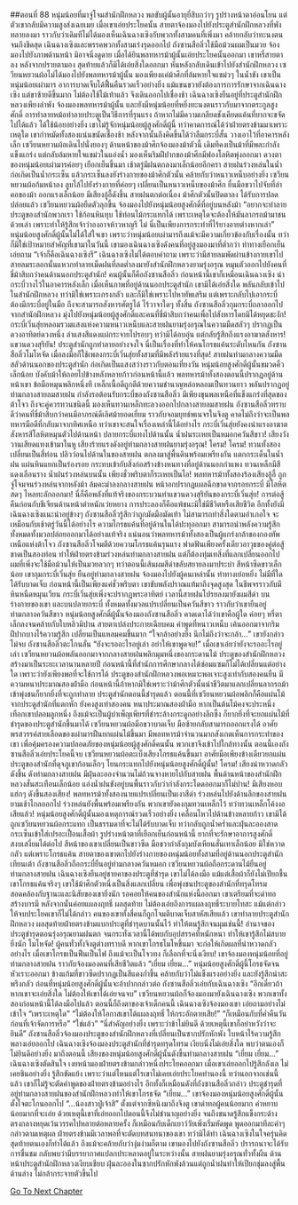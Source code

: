 ##ตอนที่ 88 หนุ่มน้อยที่มาจู่โจมสำนักฝึกหลวง
พลขับผู้นั้นอายุยี่สิบกว่าๆ รูปร่างหน้าตาอ่อนโยน แต่ตัวเขากลับมีความสูงส่งเฉยเมย เมื่อเขาเอ่ยประโยคนั้น สายตาจ้องมองไปยังประตูสำนักฝึกหลวงที่พังทลายลงมา ราวกับว่าเดิมทีไม่ได้มองเห็นเฉินฉางเซิงกับพวกทั้งสามคนที่เพิ่งมา คล้ายกลับว่าทะนงตนจนถึงขีดสุด
เฉินฉางเซิงและพรรคพวกทั้งสามเร่งรุดออกไป ถังซานสือลิ่วใช้มือม้วนผมเป็นมวย จ้องมองไปยังภาพด้านหน้า มิอาจนิ่งดูดาย เมื่อได้ยินพลทหารม้าผู้นั้นเอ่ยประโยคนั้นออกมา เขาหรี่สายตาลง หลังจากปรายตามอง สุดท้ายแล้วก็มิได้เอ่ยสิ่งใดออกมา หันหลังกลับเดินเข้าไปยังสำนักฝึกหลวง
เซวียนหยวนผ้อไม่ได้มองไปยังพลทหารม้าผู้นั้น มองเพียงแค่ม้าศึกที่ล้มหายใจแขม่วๆ ในน้ำขัง เขาเป็นหนุ่มน้อยเผ่ามาร อาการบาดเจ็บได้ฟื้นคืนรวดเร็วอย่างยิ่ง แม้แขนขวายังต้องการการรักษาจากเฉินฉางเซิง แต่ขาซ้ายดีขึ้นมาก ไม่ต้องใช้ไม้เท้าแล้ว จึงเดินออกไปเชื่องช้า
เฉินฉางเซิงยืนอยู่ที่ประตูสำนักฝึกหลวงเพียงลำพัง จ้องมองพลทหารม้าผู้นั้น และยังมีหนุ่มน้อยที่หยิ่งทะนงตนราวกับมาจากตระกูลสูงศักดิ์
การทำลายหม้อทำลายประตูเป็นวิธีการที่รุนแรง ถ้าหากไม่มีความเกลียดชังเคียดแค้นที่ยากจะขจัดไปได้แล้ว ได้ใช้น้อยอย่างยิ่ง เขาไม่รู้จักหนุ่มน้อยผู้สูงศักดิ์ผู้นี้ ทว่าคาดการณ์ได้ว่าฝ่ายตรงข้ามมาเพราะเหตุใด เขากำหมัดทั้งสองแน่นขนัดเชื่องช้า หลังจากนั้นถึงคิดขึ้นได้ว่าลืมกระบี่สั้น วางเอาไว้ที่อาคารหลังเล็ก
เซวียนหยวนผ้อเดินไปนั่งยองๆ ด้านหน้าของม้าศึกจ้องมองม้าตัวนี้ เดิมทีคงเป็นม้าที่มีพละกำลังแข็งแกร่ง แต่กลับล้มหายใจแขม่วในแอ่งน้ำ มองเห็นริมฝีปากของม้าศึกมีฟองโลหิตพุ่งออกมา ดวงตาของหนุ่มน้อยเผ่ามารค่อยๆ เยือกเย็นขึ้นมา
เช้าตรู่มีฝนตกลงมาเล็กน้อยอีกครา สายฝนร่วงหล่นในน้ำ ก่อเกิดเป็นน้ำกระเซ็น แล้วกระเซ็นลงยังร่างกายของม้าศึกตัวนั้น คล้ายกับว่าหนาวเหน็บอย่างยิ่ง เซวียนหยวนผ้อก้มหน้าลง ลูบไล้ไปยังร่างกายที่ค่อยๆ เปลี่ยนเป็นหนาวเหน็บของม้าศึก ยื่นมือขวาไปจับที่ลำคอของม้า ออกแรงเล็กน้อย
มีเสียงอู้อี้ดังขึ้น สายฝนตกต่อเนื่อง ม้าศึกตัวนั้นปิดตาลง ได้รับการปลดปล่อยแล้ว
เซวียนหยวนผ้อยืดตัวลุกขึ้น จ้องมองไปยังหนุ่มน้อยสูงศักดิ์ที่อยู่บนหลังม้า “อยากจะทำลายประตูของสำนักพวกเรา ใช้ก้อนหินทุบ ใช้ท่อนไม้กระแทกได้ เพราะเหตุใดจะต้องให้มันลากรถม้ามาชนด้วยเล่า เพราะทำให้รู้สึกเจ้าว่าองอาจห้าวหาญรึ ไม่ นี่เป็นเพียงการกระทำที่ไร้ยางอายต่างหากเล่า”
หนุ่มน้อยสูงศักดิ์ผู้นั้นไม่ได้ใส่ใจเขา เพราะว่าหนุ่มน้อยเผ่ามารถึงแม้จะมีความเกี่ยวข้องกับเรื่องนั้น ทว่าก็มิใช่เป้าหมายสำคัญที่เขามาในวันนี้ เขามองเฉินฉางเซิงดังคนที่อยู่สูงมองมาที่ต่ำกว่า ท่าทางเยือกเย็นเอ่ยถาม “เจ้าก็คือเฉินฉางเซิงรึ”
เฉินฉางเซิงไม่ได้ตอบคำถาม เพราะว่ามีสายลมพัดผ่านข้างกายเขาไป
สายลมระลอกนั้นแหวกทำลายเม็ดฝนที่ลดต่ำลงมายังสำนักฝึกหลวงยามรุ่งอรุณ หมุนตัวออกไปยังคนที่ขี่ม้าสิบกว่าคนด้านนอกประตูสำนัก!
คนผู้นั้นก็คือถังซานสือลิ่ว ก่อนหน้านี้เขาก็เหมือนเฉินฉางเซิง นำกระบี่วางไว้ในอาคารหลังเล็ก เมื่อเห็นภาพที่อยู่ด้านนอกประตูสำนัก เขามิได้เอ่ยสิ่งใด พลันกลับเข้าไปในสำนักฝึกหลวง ทว่ามิใช่เพราะเกรงกลัว และก็มิใช่เพราะไปหาทัพเสริม แต่เพราะกลับไปเอากระบี่
ต้องมีกระบี่อยู่ในมือ ถึงจะสามารถสังหารศัตรูได้
ไร้วาจาใดๆ ทั้งสิ้น ถังซานสือลิ่วกุมกระบี่ถลาออกไปจากสำนักฝึกหลวง มุ่งไปยังหนุ่มน้อยผู้สูงศักดิ์และคนที่ขี่ม้าสิบกว่าคนเพื่อไปสังหารโดยมิได้หยุดชะงัก!
กระบี่เวิ่นสุ่ยหลอมรวมแสงแห่งความหนาวเหน็บและสายฝนยามรุ่งอรุณในความมืดสลัวๆ ปรากฏเป็นดวงอาทิตย์ดวงหนึ่ง ลำแสงสีแดงแผ่กระจายไปรอบๆ ทว่ามิได้อบอุ่น แต่กลับรู้สึกถึงแรงอาฆาตสังหาร!
แขวนดวงสุริยัน!
ประตูสำนักถูกทำลายอย่างจงใจ นี่เป็นเรื่องที่ทำให้คนโกรธแค้นระดับไหนกัน
ถังซานสือลิ่วโมโหจัด เมื่อลงมือก็ใช้เพลงกระบี่เวิ่นสุ่ยทั้งสามที่มีพลังร้ายแรงที่สุด!
สายฝนท่ามกลางความมืดสลัวด้านนอกของประตูสำนัก ก่อเกิดเป็นแสงสว่างราวกับตอนเที่ยงวัน
หนุ่มน้อยสูงศักดิ์ผู้นั้นขมวดคิ้วเล็กน้อย บังคับม้าให้ถอยไปข้างหลังหลายก้าวก่อนหน้านี้แล้ว
พลทหารม้าทั้งสองตอนนี้ปรากฏอยู่ด้านหน้าเขา ข้อมือหมุนพลิกหนึ่งที เหล็กเนื้อดีถูกตีด้วยความชำนาญหล่อหลอมเป็นทวนยาว พลันปรากฏอยู่ท่ามกลางสายลมสายฝน กำลังรอต้อนรับกระบี่ของถังซานสือลิ่ว
มีเพียงขุนพลเหนือที่แข็งแกร่งที่สุดของต้าโจว ถึงจะคู่ควรทวนชนิดนี้
มองเห็นทวนเหล็กทะลวงออกไปกลางสายลมสายฝน ถังซานสือลิ่วทราบดีว่าคนที่ขี่ม้าสิบกว่าคนมีอาภรณ์ดีเลิศม้ายอดเยี่ยม ราวกับจอมยุทธ์พเนจรในจิงตู คาดไม่ถึงว่าจะเป็นพลทหารมือดีที่กลับมาจากทิศเหนือ ทว่าเขาจะสนใจเรื่องเหล่านี้ได้อย่างไร กระบี่เวิ่นสุ่ยยังคงนำแรงอาฆาตสังหารสีโลหิตหมุนตัวไปด้านหน้า
ปลายกระบี่แทงไปด้านนั้น น้ำฝนระเหยเป็นหมอกควันสีขาว!
เสียงวังวานเสียดแทงเข้ามาในหู เสียงร้ายแรงดังอยู่ท่ามกลางสายฝนยามรุ่งอรุณ!
โครม! โครม!
ทวนทั้งสองเปลี่ยนเป็นสี่ท่อน ปลิวว่อนไปด้านในของสายฝน ตกลงมาสู่พื้นดินพร้อมเพรียงกัน แตกกระเด็นในน้ำฝน แผ่นหินแยกเป็นร่องรอย กระทบเข้ากับสิ่งก่อสร้างข้างหนทางที่อยู่ด้านนอกกำแพง ทวนเหล็กมีสีแดงเลือนราง น้ำฝนร่วงหล่นบนนั้น เพียงชั่วพริบตาก็ระเหยเป็นไอ!
พลทหารม้าทั้งสองร้องเสียงอู้อี้ ถูกจู่โจมจนร่วงหล่นจากหลังม้า ล้มคะมำลงกลางสายฝน หน้าอกปรากฏแผลฉีกขาดจากรอยกระบี่ มีโลหิตสดๆ ไหลทะลักออกมา!
นี่ก็คือพลังที่แท้จริงของกระบวนท่าแขวนดวงสุริยันของกระบี่เวิ่นสุ่ย!
การต่อสู้คืนก่อนกับชีเจียนด้านหน้าตำหนักเว่ยหยาง การประลองก็คือแพ้ชนะมิใช่มีชีวิตหรือเสียชีวิต อีกทั้งยังมีเฉินฉางเซิงแนะนำอยู่ข้างๆ ถังซานสือลิ่วรู้สึกว่าถูกมัดมือมัดเท้า ไม่สามารถทำสิ่งใดตามอำเภอใจ จะเหมือนกับเช้าตรู่วันนี้ได้อย่างไร ความโกรธแค้นที่อยู่ด้านในได้ปะทุออกมา สามารถนำพลังความรู้สึกทั้งหมดทั้งมวลปล่อยออกมาได้อย่างแท้จริง
แน่นอนว่าพลทหารม้าทั้งสองเป็นผู้แกร่งกล้าของกองทัพเหนือแห่งต้าโจว ถังซานสือลิ่วโจมตีด้วยความโกรธแค้นรุนแรง ฟาดฟันเพียงครั้งเดียวอาวุธของคู่ต่อสู้ขาดเป็นสองท่อน ทำให้ฝ่ายตรงข้ามร่วงหล่นท่ามกลางสายฝน แต่ก็ต้องทุ่มเทสิ่งที่แลกเปลี่ยนออกไป ผมที่เพิ่งจะใช้มือม้วนให้เป็นมวยลวกๆ ทว่าตอนนี้เส้นผมสีดำขลับสยายลงมาประบ่า สีหน้าซีดขาวเล็กน้อย
เขากุมกระบี่เวิ่นสุ่ย ยืนอยู่ท่ามกลางสายฝน จ้องมองไปยังผู้คนเหล่านั้น ท่าทางเย่อหยิ่ง ไม่มีที่ใดได้รับบาดเจ็บ
ก่อนหน้านี้เป็นเพียงแค่ชั่วพริบตา เขาขับพลังปราณแท้มาถึงจุดสูงสุด ในชีพจรราวกับมีหินหนืดหมุนเวียน กระบี่เวิ่นสุ่ยเพิ่งจะปรากฏพระอาทิตย์ เวลานี้สายฝนโปรยลงมายังผมสีดำ บนร่างกายของเขา และบนปลายกระบี่ ทั้งหมดทั้งมวลแปรเปลี่ยนเป็นควันสีขาว
ราวกับว่าเขายืนอยู่ท่ามกลางควันสีขาว
หนุ่มน้อยสูงศักดิ์ผู้นั้นจ้องมองถังซานสือลิ่ว คาดเดาได้ว่าเขาคือผู้ใด ค่อยๆ หรี่ตาเล็กลงจนคล้ายกับใบหลิวมิปาน สายตาเปล่งประกายเฉียบคม คำพูดที่หนาวเหน็บ เค้นออกมาจากริมฝีปากบางไร้ความรู้สึก เปลี่ยนเป็นแหลมคมขึ้นมาก “ใจกล้าอย่างยิ่ง นึกไม่ถึงว่าจะกล้า...”
เขายังกล่าวไม่จบ ถังซานสือลิ่วตะโกนลั่น “ยังจะรออะไรอยู่เล่า อย่าให้เขาพูดจบ!”
เมื่อเขาเอ่ยว่ายังจะรออะไรอยู่เล่า เซวียนหยวนผ้อพลันออกมาจากกลางสายฝนพลิกมุมหนึ่งของกระดานไม้
ประตูของสำนักฝึกหลวงสร้างมาเป็นระยะเวลานานหลายปี ก่อนหน้านี้ที่สำนักการศึกษากลางได้ซ่อมแซมก็ไม่ได้เปลี่ยนแต่อย่างใด เพราะว่ายังเพียงพอที่จะใช้การได้ ประตูของสำนักฝึกหลวงพอเหมาะพอเจาะสูงเท่ากับสองคนยืน มีความหนาประมาณสองฝ่ามือ ก่อนหน้านี้ถ้าหากมิใช่เพราะว่าม้าศึกตัวนั้นนำชีวิตมาแลกเปลี่ยนลากรถม้าเข้าพุ่งชนก็ยากยิ่งที่จะถูกทำลาย
ประตูสำนักตอนนี้ชำรุดแล้ว ตอนนี้ที่เซวียนหยวนผ้อพลิกก็คือแผ่นไม้จากประตูสำนักที่แตกหัก ยังคงสูงเท่าสองคน หนาประมาณสองฝ่ามือ หากเป็นต้นไม้คงจะประหนึ่งเทือกเขาปลอมลูกหนึ่ง
ถึงแม้จะเป็นผู้บำเพ็ญเพียรที่ชำระล้างกระดูกอย่างลึกซึ้ง ก็ยากยิ่งที่จะยกแผ่นไม้ที่ชำรุดของประตูสำนักขึ้นมาได้
เซวียนหยวนผ้อมือขวาบาดเจ็บ มือซ้ายกลับสามารถออกแรงได้ อาศัยพรสวรรค์สายเลือดของเผ่ามารฝืนยกแผ่นไม้ขึ้นมา
มีพลทหารม้าจำนวนมากสังเกตเห็นการกระทำของเขา เพื่อคุ้มครองความปลอดภัยของหนุ่มน้อยผู้สูงศักดิ์คนนั้น พวกเขาจึงเข้าไปใกล้ทางนั้น
ตอนนี้เองถังซานสือลิ่วเอ่ยประโยคนี้จบ
เซวียนหยวนผ้อตะเบ็งเสียงโกรธแค้นขึ้นมา อาศัยมือเพียงข้างเดียวยกแผ่นประตูของสำนักที่ดุจภูเขาก้อนเล็กๆ โยนกระแทกไปยังหนุ่มน้อยสูงศักดิ์ผู้นั้น!
โครม! เสียงน่าหวาดกลัวดังขึ้น ดังท่ามกลางสายฝน มีฝุ่นละอองจำนวนไม่ถ้วนจางหายไปกับสายฝน
พื้นด้านหน้าของสำนักฝึกหลวงสั่นสะเทือนเล็กน้อย แอ่งน้ำฝนขังอยู่บนพื้นราวกับว่ากำลังกระโดดออกมาก็ไม่ปาน!
มีเสียงหอบแฮ่กๆ ดังขึ้นสองเสียง!
พลทหารม้าทั้งสองนายแปรเปลี่ยนเป็นเงาสีดำ ร่วงหล่นไปยังด้านลึกของสายฝนยามเช้าไกลออกไป ร่วงหล่นยังพื้นพร้อมเพรียงกัน
พวกเขายังคงกุมทวนเหล็กไว้ ทว่าทวนเหล็กโค้งงอเสียแล้ว!
หนุ่มน้อยสูงศักดิ์ผู้นั้นมองเหตุการณ์รวดเร็วอย่างยิ่ง เคลื่อนไหวไปด้านข้างหลายก้าว เขามิได้ถูกเซวียนหยวนผ้อกระแทก เป็นธรรมดาที่จะไม่ได้รับบาดเจ็บ ทว่ากลับถูกน้ำคร่ำและฝุ่นละอองสาดกระเซ็นเข้าใส่เปรอะเปื้อนเสื้อผ้า รูปร่างหน้าตาที่เยือกเย็นก่อนหน้านี้ ยากที่จะรักษาอาการสูงศักดิ์สงบเสงี่ยมได้ต่อไป
สีหน้าของเขาเปลี่ยนเป็นขาวซีด มือขวากำลังกุมบังเหียนสั่นเทาเล็กน้อย
มิใช่หวาดกลัว แต่เพราะโกรธแค้น
สายตาของเขาตกไปยังร่างกายของหนุ่มน้อยทั้งสามที่อยู่ด้านนอกประตูสำนักเทียนเต้า
ถังซานสือลิ่วถือกระบี่ยืนอยู่ท่ามกลางควันหมอก
เซวียนหยวนผ้อถือกระดานไม้ยืนอยู่ท่ามกลางสายฝน
เฉินฉางเซิงยืนอยู่ชายคาของประตูที่ชำรุด เขาไม่ได้ลงมือ แม้แต่เสื้อผ้าก็ยังไม่เปียกชื้น
เขาโกรธแค้นจริงๆ
เขาใช้ม้าศึกตัวหนึ่งเป็นสิ่งแลกเปลี่ยน เพื่อพุ่งชนประตูของสำนักที่ทรุดโทรม สอดคล้องกับฐานะและนิสัยของเขายิ่งนัก รอคอยให้คนของสำนักแห่งนี้ออกมา เขาเตรียมที่จะด่าทอ สร้างบารมี หลังจากนั้นค่อยแผลงฤทธิ์
ผลสุดท้าย ไม่ต้องเอ่ยถึงการแผลงฤทธิ์ระบายโทสะ แม้แต่กล่าวให้จบประโยคเขาก็ไม่ได้กล่าว คนของเขาทั้งสี่คนก็ถูกโจมตีบาดเจ็บสาหัสเสียแล้ว
เขาทำลายประตูสำนักฝึกหลวง ผลสุดท้ายฝ่ายตรงข้ามแบกประตูที่ชำรุดบานนั้นไว้ ทำให้ตนรู้สึกจนมุมเช่นนี้!
อำนาจของประตูชำรุดตอนรุ่งอรุณยามฝนตก จนกระทั่งเวลานี้ได้พบกับอุปสรรคที่หนักหนา ทำให้เขารู้สึกไม่สบายยิ่งนัก โมโหจัด!
ผู้คนทั่วทั้งจิงตูต่างทราบดี หากเขาโกรธโมโหขึ้นมา จะก่อให้เกิดผลที่น่าหวาดกลัวอย่างไร
เมื่อเขาโกรธเป็นฟืนเป็นไฟ ถึงแม้จะเป็นโจวทง ก็เลือกที่จะนิ่งเงียบ!
เขาจ้องมองหนุ่มน้อยที่อยู่ท่ามกลางสายฝน ราวกับจ้องมองคนที่เสียชีวิตแล้ว
“เยี่ยม เยี่ยม...”
หนุ่มน้อยสูงศักดิ์ผู้นี้โกรธจัดจนหัวเราะออกมา ข้างแก้มที่ขาวซีดปรากฏเป็นสีแดงก่ำขึ้น คล้ายกับว่าไม่แข็งแรงอย่างยิ่ง และยังรู้สึกน่าสะพรึงกลัว
ก่อนที่หนุ่มน้อยสูงศักดิ์ผู้นั้นจะอ้าปากกล่าวต่อ ถังซานสือลิ่วเอ่ยกับเฉินฉางเซิง “อีกเดี๋ยวถ้าหากเขาจะเอ่ยสิ่งใด ไม่ต้องให้เขาได้เอ่ยจนจบ”
เซวียนหยวนผ้อก็จ้องมองมายังเฉินฉางเซิง พวกเขาทั้งสองก่อนหน้านี้ได้ลงมือไปแล้ว ตอนนี้ก็ถึงตาของเจ้าเด็กคนนี้
เฉินฉางเซิงจ้องมองเขา เอ่ยถามอย่างไม่เข้าใจ “เพราะเหตุใด”
“ไม่ต้องให้โอกาสเขาได้แผลงฤทธิ์ ให้กระอักตายเสีย!”
“ก็เหมือนกับที่ค่ำคืนวันก่อนที่เจ้าจัดการหรือ”
“ใช่แล้ว”
“นี่สำคัญอย่างยิ่ง เพราะว่าข้าไม่ยินดี ด้วยเหตุนี้เขาก็อย่าหวังว่าจะยินดี”
ถังซานสือลิ่วจ้องมองประตูของสำนักฝึกหลวงที่เปลี่ยนเป็นซากปรักหักพัง ใบหน้าไร้ความรู้สึกพลางเอ่ยออกไป
เฉินฉางเซิงจ้องมองประตูสำนักที่ชำรุดทรุดโทรม เงียบนิ่งไม่เอ่ยสิ่งใด พบว่าตนเองก็ไม่ยินดีอย่างยิ่ง
มาถึงตอนนี้ เสียงของหนุ่มน้อยสูงศักดิ์ผู้นั้นดังขึ้นท่ามกลางสายฝน “เยี่ยม เยี่ยม...”
เฉินฉางเซิงตัดสินใจ เงยหน้ามองฝ่ายตรงข้ามกล่าวหนึ่งประโยคออกมา
เมื่อเขาเอ่ยออกไปรู้สึกลังเล ไม่เคยชินอย่างยิ่ง รู้สึกขัดแย้ง เพราะว่าแต่ไหนแต่ไรเขาไม่เคยเอ่ยประโยคทำนองนี้ ทว่านอกจากเช่นนี้แล้ว เขาก็ไม่รู้จะตัดคำพูดของฝ่ายตรงข้ามอย่างไร อีกทั้งก็เหมือนดังที่ถังซานสือลิ่วกล่าว ประตูชำรุดที่อยู่ท่ามกลางสายฝนของสำนักฝึกหลวงทำให้เขาโกรธจัด
“เยี่ยม...”
เขาจ้องมองหนุ่มน้อยสูงศักดิ์ผู้นั้น ตั้งใจตะโกนออกไป “...น้องสาวปู่เจ้าสิ”
ตั้งแต่จากซีหนิงมาถึงจิงตู เขาด่าทอผู้คนน้อยมาก คำหยาบน้อยมากที่จะเอ่ย ด้วยเหตุนี้เขาที่เอ่ยออกไปตอนนี้จึงไม่ชำนาญอย่างยิ่ง จนถึงขนาดรู้สึกแข็งกระด้าง ตรงกลางหยุดเว้นวรรคไปหลายต่อหลายครั้ง ก็เหมือนกับเด็กเยาว์วัยเพิ่งเริ่มหัดพูด พูดออกมาทีละคำๆ
กล่าวตามเหตุผล ฝ่ายตรงข้ามมีเวลาพอที่จะตัดบทสนทนาของเขา ทว่ามิได้ทำ
เฉินฉางเซิงในใจครุ่นคิดสุดท้ายตนเองก็ทำได้แล้ว ถึงแม้จะคล้ายกับว่างุ่มง่ามก็ตาม
เขามองไปยังถังซานสือลิ่ว ปรารถนาจะได้รับการชื่นชม กลับพบว่ามีบรรยากาศแปลกประหลาดอยู่ในระหว่างนั้น
สายฝนยามรุ่งอรุณทั่วทั้งผืน ด้านหน้าประตูสำนักฝึกหลวงเงียบเชียบ ฝุ่นละอองในซากปรักหักพังล้วนแต่ถูกน้ำฝนทำให้เปียกชุ่มลงสู่พื้นด้านล่าง ไม่กล้ากระจายตัวขึ้นไป




[Go To Next Chapter]( ./90.md)